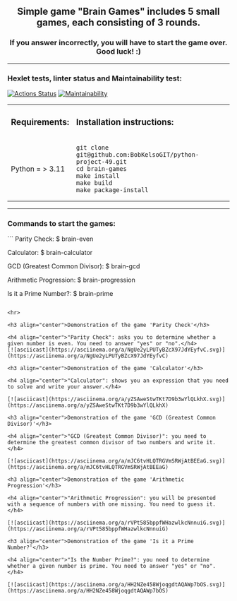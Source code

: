 <h2 align="center">Simple game "Brain Games" includes 5 small games, each consisting of 3 rounds.</h2>
<h3 align="center">If you answer incorrectly, you will have to start the game over. Good luck! :)</h3>
<hr>


### Hexlet tests, linter status and Maintainability test:
[![Actions Status](https://github.com/BobKelsoGIT/python-project-49/actions/workflows/hexlet-check.yml/badge.svg)](https://github.com/BobKelsoGIT/python-project-49/actions) [![Maintainability](https://api.codeclimate.com/v1/badges/d05f011db4d749862e50/maintainability)](https://codeclimate.com/github/BobKelsoGIT/python-project-49/maintainability)




<table>
   <tr> 
    <td><h3>Requirements:</h3></td><td><h3>Installation instructions:</h3></td>
   </tr>
    <tr>
        <td> Python = > 3.11
            </td>
        <td>

    git clone git@github.com:BobKelsoGIT/python-project-49.git
    cd brain-games
    make install
    make build
    make package-install

</td>
</tr>
  </table>

<hr>

<h3 align="left">Commands to start the games:</h3>
```
Parity Check:  $ brain-even

Calculator:  $ brain-calculator

GCD (Greatest Common Divisor):  $ brain-gcd

Arithmetic Progression:  $ brain-progression

Is it a Prime Number?:  $  brain-prime
```

<hr>

<h3 align="center">Demonstration of the game 'Parity Check'</h3>

<h4 align="center">"Parity Check": asks you to determine whether a given number is even. You need to answer "yes" or "no".</h4>
[![asciicast](https://asciinema.org/a/NgUe2yLPUTyBZcX97JdYEyfvC.svg)](https://asciinema.org/a/NgUe2yLPUTyBZcX97JdYEyfvC)

<h3 align="center">Demonstration of the game 'Calculator'</h3>

<h4 align="center">"Calculator": shows you an expression that you need to solve and write your answer.</h4>

[![asciicast](https://asciinema.org/a/yZSAweStwTKt7D9b3wYlQLkhX.svg)](https://asciinema.org/a/yZSAweStwTKt7D9b3wYlQLkhX)

<h3 align="center">Demonstration of the game 'GCD (Greatest Common Divisor)'</h3>

<h4 align="center">"GCD (Greatest Common Divisor)": you need to determine the greatest common divisor of two numbers and write it.</h4>

[![asciicast](https://asciinema.org/a/mJC6tvHLQTRGVmSRWjAtBEEaG.svg)](https://asciinema.org/a/mJC6tvHLQTRGVmSRWjAtBEEaG)

<h3 align="center">Demonstration of the game 'Arithmetic Progression'</h3>

<h4 align="center">"Arithmetic Progression": you will be presented with a sequence of numbers with one missing. You need to guess it.</h4>

[![asciicast](https://asciinema.org/a/rVPt585bppfWHazwlkcNnnuiG.svg)](https://asciinema.org/a/rVPt585bppfWHazwlkcNnnuiG)

<h3 align="center">Demonstration of the game 'Is it a Prime Number?'</h3>

<h4 align="center">"Is the Number Prime?": you need to determine whether a given number is prime. You need to answer "yes" or "no".</h4>

[![asciicast](https://asciinema.org/a/HH2NZe458WjoqgdtAQAWp7bOS.svg)](https://asciinema.org/a/HH2NZe458WjoqgdtAQAWp7bOS)
